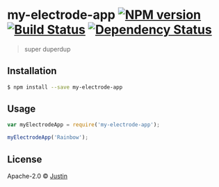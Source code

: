 # my-electrode-app [![NPM version][npm-image]][npm-url] [![Build Status][travis-image]][travis-url] [![Dependency Status][daviddm-image]][daviddm-url]
> super duperdup

## Installation

```sh
$ npm install --save my-electrode-app
```

## Usage

```js
var myElectrodeApp = require('my-electrode-app');

myElectrodeApp('Rainbow');
```
## License

Apache-2.0 © [Justin]()


[npm-image]: https://badge.fury.io/js/my-electrode-app.svg
[npm-url]: https://npmjs.org/package/my-electrode-app
[travis-image]: https://travis-ci.org/jspears/my-electrode-app.svg?branch=master
[travis-url]: https://travis-ci.org/jspears/my-electrode-app
[daviddm-image]: https://david-dm.org/jspears/my-electrode-app.svg?theme=shields.io
[daviddm-url]: https://david-dm.org/jspears/my-electrode-app
